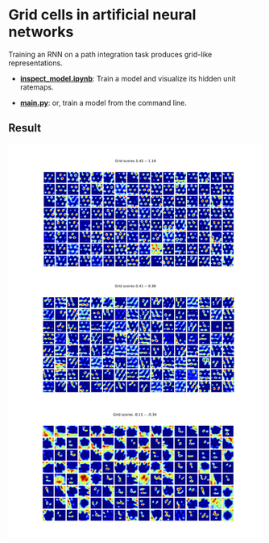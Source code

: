 # Grid cells in artificial neural networks

Training an RNN on a path integration task produces grid-like representations. 

* [**inspect_model.ipynb**](inspect_model.ipynb):
  Train a model and visualize its hidden unit ratemaps.
  
* [**main.py**](main.py):
  or, train a model from the command line.

## Result

![grid visualization](./docs/RNNgrids.png)
